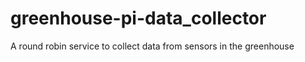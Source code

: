 # greenhouse-pi-data_collector
A round robin service to collect data from sensors in the greenhouse
